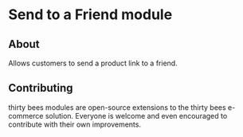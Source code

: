 # Send to a Friend module

## About

Allows customers to send a product link to a friend.

## Contributing

thirty bees modules are open-source extensions to the thirty bees e-commerce solution. Everyone is welcome and even encouraged to contribute with their own improvements.




